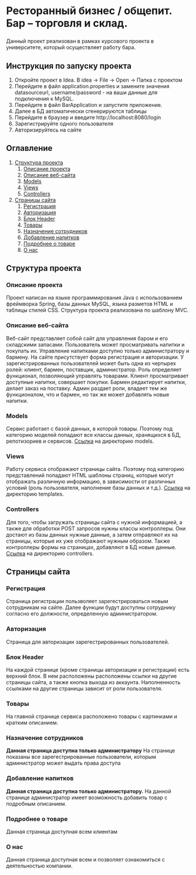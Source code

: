 # Ресторанный бизнес / общепит. Бар – торговля и склад.
<h3 align="center"></h3>

Данный проект реализован в рамках курсового проекта в университете, который осуществляет работу бара.

##  Инструкция по запуску проекта
1. Откройте проект в Idea. В idea -> File -> Open -> Папка с проектом
2. Перейдите в файл application.properties и замените значения datasourceurl, username/password - на ваши данные для подключения к MySQL.
3. Перейдите в файл BarApplication и запустите приложение.
4. Далее в БД автоматически сгенерируются таблицы
5. Перейдите в браузер и введите http://localhost:8080/login
6. Зарегистрируйте одного пользователя
7. Авторизируйтесь на сайте

## Оглавление

1. [Структура проекта](#Структура-проекта)
   1. [Описание проекта](#Описание-проекта)
   2. [Описание веб-сайта](#Описание-веб-сайта)
   3. [Models](#Models)
   4. [Views](#Views)
   5. [Controllers](#Controllers)
2. [Страницы сайта](#Страницы-сайта)
   1. [Регистрация](#Регистрация)
   2. [Авторизация](#Авторизация)
   3. [Блок Header ](#Блок-Header)
   4. [Товары](#Товары)
   5. [Назначение сотрудников](#Назначение-сотрудников)
   6. [Добавление напитков](#Добавление-напитков)
   7. [Подробнее о товаре](#Подробнее-о-товаре)
   8. [О нас](#О-нас)

## Структура проекта
 
### Описание проекта
Проект написан на языке программирования Java с использованием фреймворка 
Spring, базы данных MySQL, языка разметов HTML и таблицы стилей CSS. 
Структура проекта реализована по шаблону MVC. 
### Описание веб-сайта
Веб-сайт представляет собой сайт для управления баром и его складскими запасами. Пользователь может 
просматривать напитки и покупать их. Управление напитками доступно только администратору и бармену. На сайте присутствует форма
регистрация и авторизации. У 
зарегистрированных пользователей может быть одна из 
чертырех ролей: клиент, бармен, поставщик, администратор.
Роль определяет функционал, позволяющий управлять товарами. 
Клиент просматривает доступные напитки, совершает покупки.
Бармен редактирует напитки, делает заказ на поставку.
Админ раздает роли, владеет тем же функционалом, что и бармен, но так же может добавлять новые напитки.
### Models
Сервис работает с базой данных, в которой товары. Поэтому под категорию моделей
попадают все классы данных, 
хранящихся в БД, репотизориев и сервисов. 
[Ссылка](https://github.com/TsukiNoHikari102/Bar/tree/main/Bar/Bar/src/main/java/com/Bar/blog/models) 
на директорию models. 
### Views
Работу сервиса отображают страницы сайта. Поэтому под 
категорию представлений попадают HTML шаблоны страниц,
которые могут отображать различную информацию, в 
зависимости от различных условий (роль пользователя, 
наполнение базы данных и т.д.).
[Ссылка](https://github.com/TsukiNoHikari102/Bar/tree/main/Bar/Bar/src/main/java/com/Bar/blog/repositories)
на директорию templates.
### Controllers
Для того, чтобы загружать страницы сайта с нужной 
информацией, а также для обработки POST запросов 
нужны классы контроллеры. Они достают из
базы данных нужные данные, а затем отправляют их на страницы, 
которые их уже отображают нужным образом. Также 
контроллеры формы на страницах, добавляют в БД новые
данные.
[Ссылка](https://github.com/TsukiNoHikari102/Bar/tree/main/Bar/Bar/src/main/java/com/Bar/blog/controllers)
на директорию controllers.
## Страницы сайта
### Регистрация
Страница регистрации пользволяет зарегестрироваться новым сотрудникам на сайте. 
Далее функции будут доступны сотруднику согласно его должности, 
определенную администратором.
### Авторизация
Страница для авторизации зарегестрированных пользователей.
### Блок Header 
На каждой странице (кроме страницы авторизации и регистрации) есть 
верхний блок. В нем расположены расположены ссылки на другие страницы сайта,
а также кнопка выхода из аккаунта. Наполненность ссылками на другие страницы 
зависит от роли пользователя.
### Товары
На главной странице сервиса расположено товары с картинками и кратким описанием.

### Назначение сотрудников
**Данная страница доступна только администратору**
На странице показаны все зарегестрированные пользователи, которым администратор может выдать права доступа
### Добавление напитков
**Данная страница доступна только администратору.**
На данной странице администратор имеет возможность добавить товар с подробным описанием.



### Подробнее о товаре
Данная страница доступная всем клиентам

### О нас
Данная страница доступная всем и позволяет ознакомиться с деятельностью компании.









